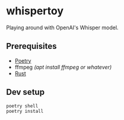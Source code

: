 # whispertoy

Playing around with OpenAI's Whisper model.

## Prerequisites

- [Poetry](https://python-poetry.org/)
- ffmpeg *(apt install ffmpeg or whatever)*
- [Rust](https://www.rust-lang.org/tools/install)

## Dev setup

```sh
poetry shell
poetry install
```
